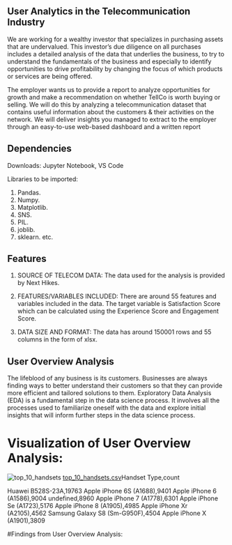 ## User Analytics in the Telecommunication Industry

We are working for a wealthy investor that specializes in purchasing assets that are undervalued. This investor’s due diligence on all purchases includes a detailed analysis of the data that underlies the business, to try to understand the fundamentals of the business and especially to identify opportunities to drive profitability by changing the focus of which products or services are being offered.

The employer wants us to provide a report to analyze opportunities for growth and make a recommendation on whether TellCo is worth buying or selling.  We will do this by analyzing a telecommunication dataset that contains useful information about the customers & their activities on the network. We will deliver insights you managed to extract to the employer through an easy-to-use web-based dashboard and a written report

## Dependencies

Downloads: Jupyter Notebook, VS Code

Libraries to be imported: 

1.  Pandas.
2.  Numpy.
3.  Matplotlib.
4.  SNS.
5.  PIL.
6.  joblib.
7.  sklearn. etc.

## Features

1.  SOURCE OF TELECOM DATA:  The data used for the analysis is provided by Next Hikes.

2.  FEATURES/VARIABLES INCLUDED:  There are around 55 features and variables included in the data. The target variable is Satisfaction Score which can be calculated using the Experience Score and Engagement Score.

3.  DATA SIZE AND FORMAT:  The data has around 150001 rows and 55 columns in the form of xlsx.

## User Overview Analysis

The lifeblood of any business is its customers. Businesses are always finding ways to better understand their customers so that they can provide more efficient and tailored solutions to them. Exploratory Data Analysis (EDA) is a fundamental step in the data science process. It involves all the processes used to familiarize oneself with the data and explore initial insights that will inform further steps in the data science process.

# Visualization of User Overview Analysis:

![top_10_handsets](https://github.com/user-attachments/assets/ca30b3d1-b21b-4f0e-a57f-622fdb07808a)
[top_10_handsets.csv](https://github.com/user-attachments/files/16969862/top_10_handsets.csv)Handset Type,count

Huawei B528S-23A,19763
Apple iPhone 6S (A1688),9401
Apple iPhone 6 (A1586),9004
undefined,8960
Apple iPhone 7 (A1778),6301
Apple iPhone Se (A1723),5176
Apple iPhone 8 (A1905),4985
Apple iPhone Xr (A2105),4562
Samsung Galaxy S8 (Sm-G950F),4504
Apple iPhone X (A1901),3809




#Findings from User Overview Analysis:
